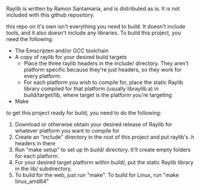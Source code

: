
Raylib is written by Ramon Santamaria, and is distributed as is. It is not included with this github repository.

this repo on it's own isn't everything you need to build. It doesn't include tools, and it also doesn't include any libraries. To build this project, you need the following:

- The Emscripten and/or GCC toolchain
- A copy of raylib for your desired build targets
    - Place the three raylib headers in the include/ directory. They aren't platform specific because they're just headers, so they work for every platform.
    - For each platform you wish to compile for, place the static Raylib library compiled for that platform (usually libraylib.a) in build/target/lib, where target is the platform you're targeting
- Make

to get this project ready for build, you need to do the following:

1. Download or otherwise obtain your desired release of Raylib for whatever platform you want to compile for
2. Create an "include" directory in the root of this project and put raylib's .h headers in there
3. Run "make setup" to set up th build/ directory. It'll create empty folders for each platform.
4. For your desired target platform within build/, put the static Raylib library in the lib/ subdirectory.
5. To build for the web, just run "make". To build for Linux, run "make linux_amd64"
